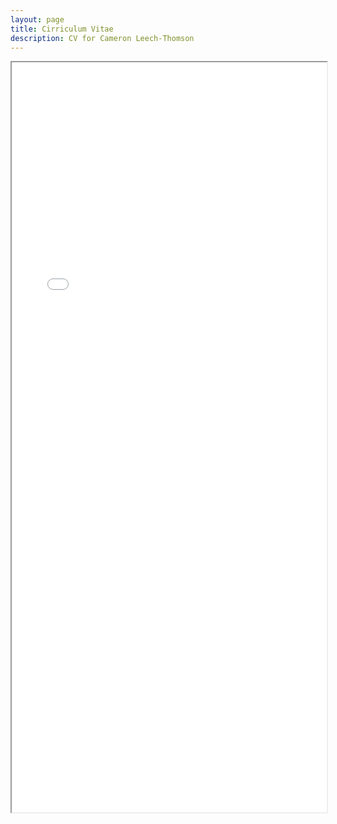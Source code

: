 ```yaml
---
layout: page
title: Cirriculum Vitae
description: CV for Cameron Leech-Thomson
---
```


<div>
    <iframe src="/images/Cameron Leech-Thomson - CV.pdf" style="width:100%;height:1200px;"></iframe>
</div>